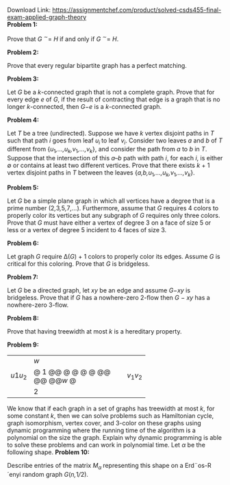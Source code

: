 Download Link: https://assignmentchef.com/product/solved-csds455-final-exam-applied-graph-theory
<br>
<strong>Problem 1:</strong>

Prove that <em>G </em><sup>∼</sup>= <em>H </em>if and only if <em>G </em><sup>∼</sup>= <em>H</em>.

<strong>Problem 2:</strong>

Prove that every regular bipartite graph has a perfect matching.

<strong>Problem 3:</strong>

Let <em>G </em>be a <em>k</em>-connected graph that is not a complete graph. Prove that for every edge <em>e </em>of <em>G</em>, if the result of contracting that edge is a graph that is no longer <em>k</em>-connected, then <em>G</em>−<em>e </em>is a <em>k</em>-connected graph.

<strong>Problem 4:</strong>

Let <em>T </em>be a tree (undirected). Suppose we have <em>k </em>vertex disjoint paths in <em>T </em>such that path <em>i </em>goes from leaf <em>u<sub>i </sub></em>to leaf <em>v<sub>i</sub></em>. Consider two leaves <em>a </em>and <em>b </em>of <em>T </em>different from {<em>u</em><sub>1</sub><em>,…,u<sub>k</sub>,v</em><sub>1</sub><em>,…,v<sub>k</sub></em>}, and consider the path from <em>a </em>to <em>b </em>in <em>T</em>. Suppose that the intersection of this <em>a</em>–<em>b </em>path with path <em>i</em>, for each <em>i</em>, is either ∅ or contains at least two different vertices. Prove that there exists <em>k </em>+ 1 vertex disjoint paths in <em>T </em>between the leaves {<em>a,b,u</em><sub>1</sub><em>,…,u<sub>k</sub>,v</em><sub>1</sub><em>,…,v<sub>k</sub></em>}.

<strong>Problem 5:</strong>

Let <em>G </em>be a simple plane graph in which all vertices have a degree that is a prime number (2<em>,</em>3<em>,</em>5<em>,</em>7<em>,…</em>). Furthermore, assume that <em>G </em>requires 4 colors to properly color its vertices but any subgraph of <em>G </em>requires only three colors. Prove that <em>G </em>must have either a vertex of degree 3 on a face of size 5 or less or a vertex of degree 5 incident to 4 faces of size 3.

<strong>Problem 6:</strong>

Let graph <em>G </em>require ∆(<em>G</em>) + 1 colors to properly color its edges. Assume <em>G </em>is critical for this coloring. Prove that <em>G </em>is bridgeless.

<strong>Problem 7:</strong>

Let <em>G </em>be a directed graph, let <em>xy </em>be an edge and assume <em>G</em>−<em>xy </em>is bridgeless. Prove that if <em>G </em>has a nowhere-zero 2-flow then <em>G </em>− <em>xy </em>has a nowhere-zero 3-flow.

<strong>Problem 8:</strong>

Prove that having treewidth at most <em>k </em>is a hereditary property.

<strong>Problem 9:</strong>

<table width="266">

 <tbody>

  <tr>

   <td rowspan="3" width="32"><em>u</em>1<em>u</em><sub>2</sub></td>

   <td width="202"><em>w</em></td>

   <td rowspan="3" width="32"><em>v</em><sub>1</sub><em>v</em><sub>2</sub></td>

  </tr>

  <tr>

   <td width="202">@ 1 @@ @ @                @ @       @@                                                     @@                                                            @@<em>w                                          </em>@</td>

  </tr>

  <tr>

   <td width="202">2</td>

  </tr>

 </tbody>

</table>

We know that if each graph in a set of graphs has treewidth at most <em>k</em>, for some constant <em>k</em>, then we can solve problems such as Hamiltonian cycle, graph isomorphism, vertex cover, and 3-color on these graphs using dynamic programming where the running time of the algorithm is a polynomial on the size the graph. Explain why dynamic programming is able to solve these problems and can work in polynomial time. Let <em>α </em>be the following shape.    <strong>Problem 10:</strong>




Describe entries of the matrix <em>M<sub>α </sub></em>representing this shape on a Erd¨os-R´enyi random graph <em>G</em>(<em>n,</em>1<em>/</em>2).